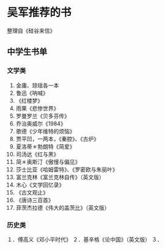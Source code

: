 # 吴军推荐的书

整理自《硅谷来信》

## 中学生书单

### 文学类

1. 金庸、琼瑶各一本
2. 鲁迅《呐喊》
3. 《红楼梦》
4. 雨果《悲惨世界》
5. 罗曼罗兰《贝多芬传》
6. 乔治奥威尔《1984》
7. 歌德《少年维特的烦恼》
8. 贾平凹，一两本，《秦腔》、《古炉》
9. 夏洛蒂＊勃朗特《简爱》
10. 司汤达《红与黑》
11. 简＊奥斯汀《傲慢与偏见》
12. 莎士比亚《哈姆雷特》、《罗密欧与朱丽叶》
13. 富兰克林《富兰克林自传》（英文版）
14. 木心《文学回忆录》
15. 《古文观止》
16. 《唐诗三百首》
17. 菲茨杰拉德《伟大的盖茨比》（英文版）

### 历史类

１．傅高义《邓小平时代》
２．基辛格《论中国》（英文版）
３．
